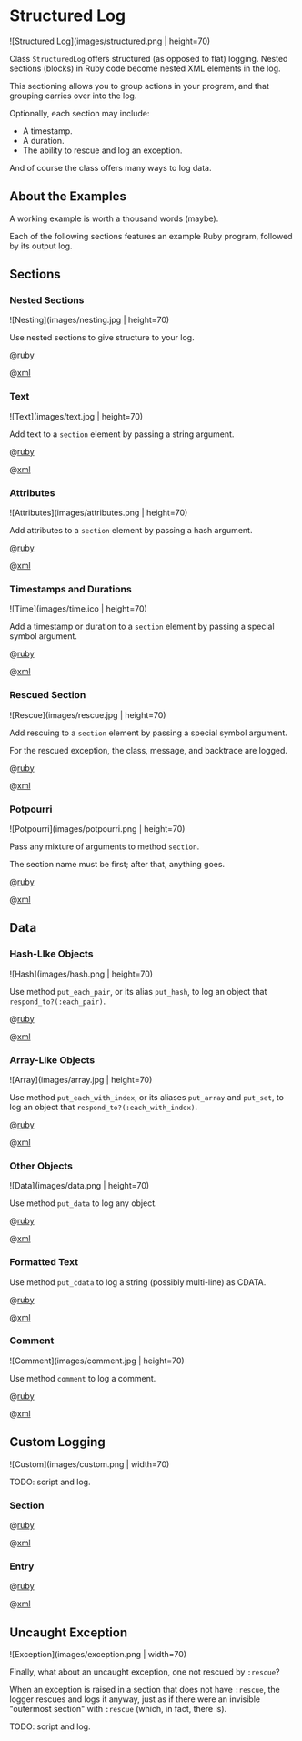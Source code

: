 # Structured Log

![Structured Log](images/structured.png | height=70)

Class <code>StructuredLog</code> offers structured (as opposed to flat) logging.  Nested sections (blocks) in Ruby code become nested XML elements in the log.

This sectioning allows you to group actions in your program, and that grouping carries over into the log.

Optionally, each section may include:
<ul>
<li>A timestamp.
<li>A duration.
<li>The ability to rescue and log an exception.
</ul>

And of course the class offers many ways to log data.

## About the Examples

A working example is worth a thousand words (maybe).

Each of the following sections features an example Ruby program, followed by its output log.


## Sections

### Nested Sections
![Nesting](images/nesting.jpg | height=70)

Use nested sections to give structure to your log.

@[ruby](scripts/sections.rb)

@[xml](logs/sections.xml)

### Text
![Text](images/text.jpg | height=70)

Add text to a <code>section</code> element by passing a string argument.

@[ruby](scripts/text.rb)

@[xml](logs/text.xml)

### Attributes
![Attributes](images/attributes.png | height=70)

Add attributes to a <code>section</code> element by passing a hash argument.

@[ruby](scripts/attributes.rb)

@[xml](logs/attributes.xml)

### Timestamps and Durations
![Time](images/time.ico | height=70)

Add a timestamp or duration to a <code>section</code> element by passing a special symbol argument.

@[ruby](scripts/time.rb)

@[xml](logs/time.xml)

### Rescued Section
![Rescue](images/rescue.jpg | height=70)

Add rescuing to a <code>section</code> element by passing a special symbol argument.

For the rescued exception, the class, message, and backtrace are logged.

@[ruby](scripts/rescue.rb)

@[xml](logs/rescue.xml)

### Potpourri
![Potpourri](images/potpourri.png | height=70)

Pass any mixture of arguments to method <code>section</code>.

The section name must be first; after that, anything goes.

@[ruby](scripts/potpourri.rb)

@[xml](logs/potpourri.xml)

## Data

### Hash-LIke Objects
![Hash](images/hash.png | height=70)

Use method <code>put_each_pair</code>, or its alias <code>put_hash</code>, to log an object that <code>respond_to?(:each_pair)</code>.

@[ruby](scripts/hash.rb)

@[xml](logs/hash.xml)

### Array-Like Objects
![Array](images/array.jpg | height=70)

Use method <code>put_each_with_index</code>, or its aliases <code>put_array</code> and <code>put_set</code>, to log an object that <code>respond_to?(:each_with_index)</code>.

@[ruby](scripts/array.rb)

@[xml](logs/array.xml)

### Other Objects
![Data](images/data.png | height=70)

Use method <code>put_data</code> to log any object.

@[ruby](scripts/data.rb)

@[xml](logs/data.xml)

### Formatted Text

Use method <code>put_cdata</code> to log a string (possibly multi-line) as CDATA.

@[ruby](scripts/cdata.rb)

@[xml](logs/cdata.xml)

### Comment
![Comment](images/comment.jpg | height=70)

Use method <code>comment</code> to log a comment.

@[ruby](scripts/comment.rb)

@[xml](logs/comment.xml)

## Custom Logging
![Custom](images/custom.png | width=70)

TODO:  script and log.

### Section

@[ruby](scripts/custom_section.rb)

@[xml](logs/custom_section.xml)

### Entry

@[ruby](scripts/custom_entry.rb)

@[xml](logs/custom_entry.xml)

## Uncaught Exception
![Exception](images/exception.png | width=70)

Finally, what about an uncaught exception, one not rescued by <code>:rescue</code>?

When an exception is raised in a section that does not have <code>:rescue</code>, the logger rescues and logs it anyway, just as if there were an invisible "outermost section" with <code>:rescue</code> (which, in fact, there is).

TODO:  script and log.
